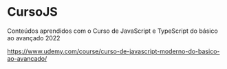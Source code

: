 # CursoJS
Conteúdos aprendidos com o Curso de JavaScript e TypeScript do básico ao avançado 2022

https://www.udemy.com/course/curso-de-javascript-moderno-do-basico-ao-avancado/ 